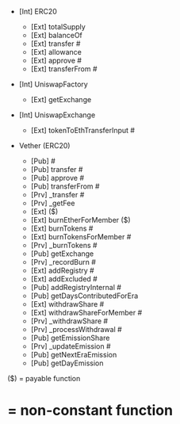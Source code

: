 + [Int] ERC20 
    - [Ext] totalSupply
    - [Ext] balanceOf
    - [Ext] transfer #
    - [Ext] allowance
    - [Ext] approve #
    - [Ext] transferFrom #

 + [Int] UniswapFactory 
    - [Ext] getExchange

 + [Int] UniswapExchange 
    - [Ext] tokenToEthTransferInput #

 +  Vether (ERC20)
    - [Pub] <Constructor> #
    - [Pub] transfer #
    - [Pub] approve #
    - [Pub] transferFrom #
    - [Prv] _transfer #
    - [Prv] _getFee
    - [Ext] <Fallback> ($)
    - [Ext] burnEtherForMember ($)
    - [Ext] burnTokens #
    - [Ext] burnTokensForMember #
    - [Prv] _burnTokens #
    - [Pub] getExchange
    - [Prv] _recordBurn #
    - [Ext] addRegistry #
    - [Ext] addExcluded #
    - [Pub] addRegistryInternal #
    - [Pub] getDaysContributedForEra
    - [Ext] withdrawShare #
    - [Ext] withdrawShareForMember #
    - [Prv] _withdrawShare #
    - [Prv] _processWithdrawal #
    - [Pub] getEmissionShare
    - [Prv] _updateEmission #
    - [Pub] getNextEraEmission
    - [Pub] getDayEmission


 ($) = payable function
 # = non-constant function